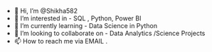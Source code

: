- 👋 Hi, I’m @Shikha582
- 👀 I’m interested in - SQL , Python, Power BI 
- 🌱 I’m currently learning - Data Science in Python 
- 💞️ I’m looking to collaborate on - Data Analytics /Science Projects
- 📫 How to reach me via EMAIL .

<!---
Shikha582/Shikha582 is a ✨ special ✨ repository because its `README.md` (this file) appears on your GitHub profile.
You can click the Preview link to take a look at your changes.
--->
